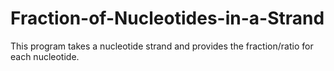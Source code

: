 # Fraction-of-Nucleotides-in-a-Strand
This program takes a nucleotide strand and provides the fraction/ratio for each nucleotide.


